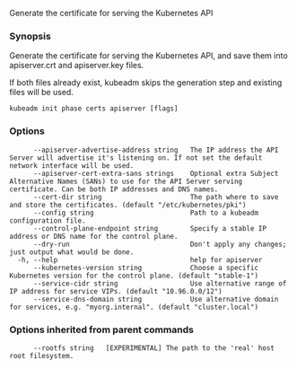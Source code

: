 
Generate the certificate for serving the Kubernetes API

### Synopsis

Generate the certificate for serving the Kubernetes API, and save them into apiserver.crt and apiserver.key files.

If both files already exist, kubeadm skips the generation step and existing files will be used.

```
kubeadm init phase certs apiserver [flags]
```

### Options

```
      --apiserver-advertise-address string   The IP address the API Server will advertise it's listening on. If not set the default network interface will be used.
      --apiserver-cert-extra-sans strings    Optional extra Subject Alternative Names (SANs) to use for the API Server serving certificate. Can be both IP addresses and DNS names.
      --cert-dir string                      The path where to save and store the certificates. (default "/etc/kubernetes/pki")
      --config string                        Path to a kubeadm configuration file.
      --control-plane-endpoint string        Specify a stable IP address or DNS name for the control plane.
      --dry-run                              Don't apply any changes; just output what would be done.
  -h, --help                                 help for apiserver
      --kubernetes-version string            Choose a specific Kubernetes version for the control plane. (default "stable-1")
      --service-cidr string                  Use alternative range of IP address for service VIPs. (default "10.96.0.0/12")
      --service-dns-domain string            Use alternative domain for services, e.g. "myorg.internal". (default "cluster.local")
```

### Options inherited from parent commands

```
      --rootfs string   [EXPERIMENTAL] The path to the 'real' host root filesystem.
```
